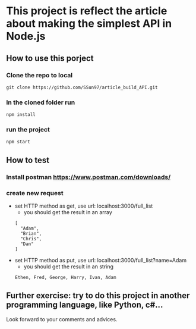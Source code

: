 # This project is reflect the article about making the simplest API in Node.js

## How to use this porject

### Clone the repo to local
```
git clone https://github.com/SSun97/article_build_API.git
```
### In the cloned folder run 
```
npm install
```
### run the project
```
npm start
```

## How to test
### Install postman https://www.postman.com/downloads/
### create new request
- set HTTP method as get, use url: localhost:3000/full_list
  - you should get the result in an array
  ```
  [
    "Adam",
    "Brian",
    "Chris",
    "Dan"
  ]
  ```
- set HTTP method as put, use url: localhost:3000/full_list?name=Adam
  - you should get the result in an string
  ```
  Ethen, Fred, George, Harry, Ivan, Adam
  ```

## Further exercise: try to do this project in another programming language, like Python, c#...

Look forward to your comments and advices.